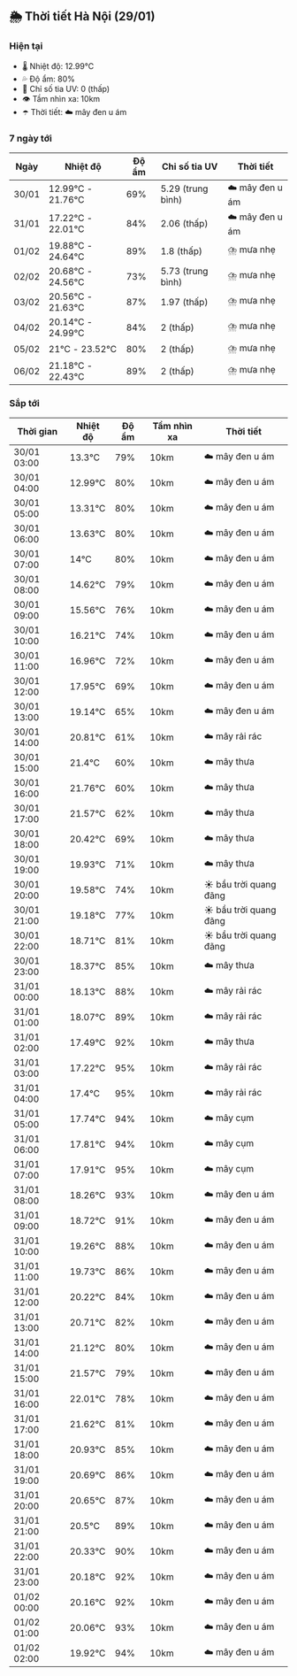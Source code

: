 ## 🌦️ Thời tiết Hà Nội (29/01)

### Hiện tại

- 🌡️ Nhiệt độ: 12.99℃
- 💦 Độ ẩm: 80%
- 🌟 Chỉ số tia UV: 0 (thấp)
- 👁️ Tầm nhìn xa: 10km
- ☂️ Thời tiết: ☁️ mây đen u ám

### 7 ngày tới

| Ngày | Nhiệt độ | Độ ẩm | Chỉ số tia UV | Thời tiết |
| --- | --- | --- | --- | --- |
| 30/01 | 12.99℃ - 21.76℃ | 69% | 5.29 (trung bình) | ☁️ mây đen u ám |
| 31/01 | 17.22℃ - 22.01℃ | 84% | 2.06 (thấp) | ☁️ mây đen u ám |
| 01/02 | 19.88℃ - 24.64℃ | 89% | 1.8 (thấp) | ⛈️ mưa nhẹ |
| 02/02 | 20.68℃ - 24.56℃ | 73% | 5.73 (trung bình) | ⛈️ mưa nhẹ |
| 03/02 | 20.56℃ - 21.63℃ | 87% | 1.97 (thấp) | ⛈️ mưa nhẹ |
| 04/02 | 20.14℃ - 24.99℃ | 84% | 2 (thấp) | ⛈️ mưa nhẹ |
| 05/02 | 21℃ - 23.52℃ | 80% | 2 (thấp) | ⛈️ mưa nhẹ |
| 06/02 | 21.18℃ - 22.43℃ | 89% | 2 (thấp) | ⛈️ mưa nhẹ |

### Sắp tới

| Thời gian | Nhiệt độ | Độ ẩm | Tầm nhìn xa | Thời tiết |
| --- | --- | --- | --- | --- |
| 30/01 03:00 | 13.3℃ | 79% | 10km | ☁️ mây đen u ám |
| 30/01 04:00 | 12.99℃ | 80% | 10km | ☁️ mây đen u ám |
| 30/01 05:00 | 13.31℃ | 80% | 10km | ☁️ mây đen u ám |
| 30/01 06:00 | 13.63℃ | 80% | 10km | ☁️ mây đen u ám |
| 30/01 07:00 | 14℃ | 80% | 10km | ☁️ mây đen u ám |
| 30/01 08:00 | 14.62℃ | 79% | 10km | ☁️ mây đen u ám |
| 30/01 09:00 | 15.56℃ | 76% | 10km | ☁️ mây đen u ám |
| 30/01 10:00 | 16.21℃ | 74% | 10km | ☁️ mây đen u ám |
| 30/01 11:00 | 16.96℃ | 72% | 10km | ☁️ mây đen u ám |
| 30/01 12:00 | 17.95℃ | 69% | 10km | ☁️ mây đen u ám |
| 30/01 13:00 | 19.14℃ | 65% | 10km | ☁️ mây đen u ám |
| 30/01 14:00 | 20.81℃ | 61% | 10km | ☁️ mây rải rác |
| 30/01 15:00 | 21.4℃ | 60% | 10km | ☁️ mây thưa |
| 30/01 16:00 | 21.76℃ | 60% | 10km | ☁️ mây thưa |
| 30/01 17:00 | 21.57℃ | 62% | 10km | ☁️ mây thưa |
| 30/01 18:00 | 20.42℃ | 69% | 10km | ☁️ mây thưa |
| 30/01 19:00 | 19.93℃ | 71% | 10km | ☁️ mây thưa |
| 30/01 20:00 | 19.58℃ | 74% | 10km | ☀️ bầu trời quang đãng |
| 30/01 21:00 | 19.18℃ | 77% | 10km | ☀️ bầu trời quang đãng |
| 30/01 22:00 | 18.71℃ | 81% | 10km | ☀️ bầu trời quang đãng |
| 30/01 23:00 | 18.37℃ | 85% | 10km | ☁️ mây thưa |
| 31/01 00:00 | 18.13℃ | 88% | 10km | ☁️ mây rải rác |
| 31/01 01:00 | 18.07℃ | 89% | 10km | ☁️ mây rải rác |
| 31/01 02:00 | 17.49℃ | 92% | 10km | ☁️ mây thưa |
| 31/01 03:00 | 17.22℃ | 95% | 10km | ☁️ mây rải rác |
| 31/01 04:00 | 17.4℃ | 95% | 10km | ☁️ mây rải rác |
| 31/01 05:00 | 17.74℃ | 94% | 10km | ☁️ mây cụm |
| 31/01 06:00 | 17.81℃ | 94% | 10km | ☁️ mây cụm |
| 31/01 07:00 | 17.91℃ | 95% | 10km | ☁️ mây cụm |
| 31/01 08:00 | 18.26℃ | 93% | 10km | ☁️ mây đen u ám |
| 31/01 09:00 | 18.72℃ | 91% | 10km | ☁️ mây đen u ám |
| 31/01 10:00 | 19.26℃ | 88% | 10km | ☁️ mây đen u ám |
| 31/01 11:00 | 19.73℃ | 86% | 10km | ☁️ mây đen u ám |
| 31/01 12:00 | 20.22℃ | 84% | 10km | ☁️ mây đen u ám |
| 31/01 13:00 | 20.71℃ | 82% | 10km | ☁️ mây đen u ám |
| 31/01 14:00 | 21.12℃ | 80% | 10km | ☁️ mây đen u ám |
| 31/01 15:00 | 21.57℃ | 79% | 10km | ☁️ mây đen u ám |
| 31/01 16:00 | 22.01℃ | 78% | 10km | ☁️ mây đen u ám |
| 31/01 17:00 | 21.62℃ | 81% | 10km | ☁️ mây đen u ám |
| 31/01 18:00 | 20.93℃ | 85% | 10km | ☁️ mây đen u ám |
| 31/01 19:00 | 20.69℃ | 86% | 10km | ☁️ mây đen u ám |
| 31/01 20:00 | 20.65℃ | 87% | 10km | ☁️ mây đen u ám |
| 31/01 21:00 | 20.5℃ | 89% | 10km | ☁️ mây đen u ám |
| 31/01 22:00 | 20.33℃ | 90% | 10km | ☁️ mây đen u ám |
| 31/01 23:00 | 20.18℃ | 92% | 10km | ☁️ mây đen u ám |
| 01/02 00:00 | 20.16℃ | 92% | 10km | ☁️ mây đen u ám |
| 01/02 01:00 | 20.06℃ | 93% | 10km | ☁️ mây đen u ám |
| 01/02 02:00 | 19.92℃ | 94% | 10km | ☁️ mây đen u ám |
